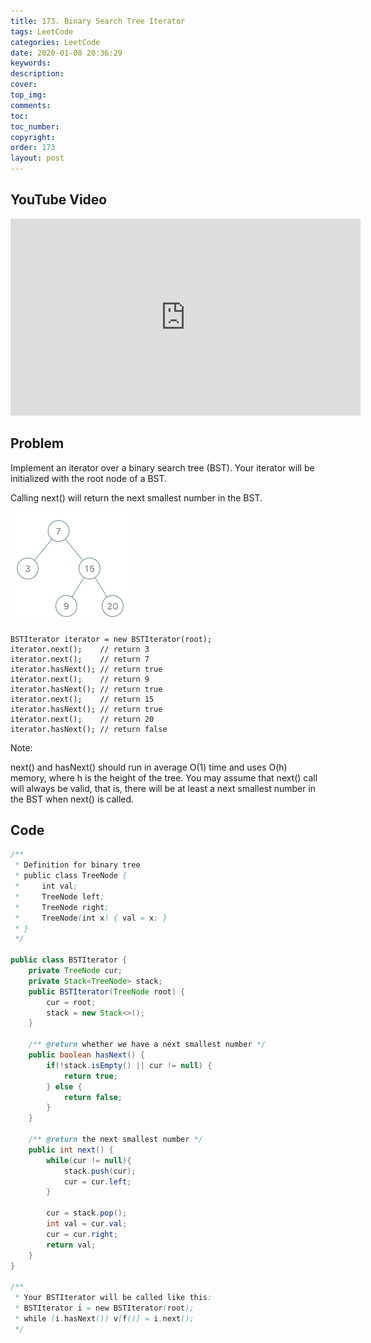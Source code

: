 ```yaml
---
title: 173. Binary Search Tree Iterator
tags: LeetCode
categories: LeetCode
date: 2020-01-08 20:36:29
keywords:
description:
cover:
top_img:
comments:
toc:
toc_number:
copyright:
order: 173
layout: post
---
```


## YouTube Video

<iframe width="560" height="315" src="https://www.youtube.com/embed/7p8Nr_-lMZM" frameborder="0" allow="accelerometer; autoplay; encrypted-media; gyroscope; picture-in-picture" allowfullscreen></iframe>

## Problem

Implement an iterator over a binary search tree (BST). Your iterator will be initialized with the root node of a BST.

Calling next() will return the next smallest number in the BST.

![image tooltip here](./assets/173.png)

```
BSTIterator iterator = new BSTIterator(root);
iterator.next();    // return 3
iterator.next();    // return 7
iterator.hasNext(); // return true
iterator.next();    // return 9
iterator.hasNext(); // return true
iterator.next();    // return 15
iterator.hasNext(); // return true
iterator.next();    // return 20
iterator.hasNext(); // return false
```

Note:

next() and hasNext() should run in average O(1) time and uses O(h) memory, where h is the height of the tree.
You may assume that next() call will always be valid, that is, there will be at least a next smallest number in the BST when next() is called.

## Code

```java
/**
 * Definition for binary tree
 * public class TreeNode {
 *     int val;
 *     TreeNode left;
 *     TreeNode right;
 *     TreeNode(int x) { val = x; }
 * }
 */

public class BSTIterator {
    private TreeNode cur;
    private Stack<TreeNode> stack;
    public BSTIterator(TreeNode root) {
        cur = root;
        stack = new Stack<>();
    }

    /** @return whether we have a next smallest number */
    public boolean hasNext() {
        if(!stack.isEmpty() || cur != null) {
            return true;
        } else {
            return false;
        }
    }

    /** @return the next smallest number */
    public int next() {
        while(cur != null){
            stack.push(cur);
            cur = cur.left;
        }

        cur = stack.pop();
        int val = cur.val;
        cur = cur.right;
        return val;
    }
}

/**
 * Your BSTIterator will be called like this:
 * BSTIterator i = new BSTIterator(root);
 * while (i.hasNext()) v[f()] = i.next();
 */
```
